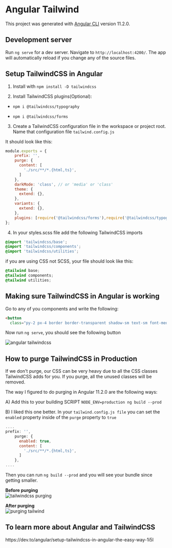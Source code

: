 # Angular Tailwind

This project was generated with [Angular CLI](https://github.com/angular/angular-cli) version 11.2.0.

## Development server

Run `ng serve` for a dev server. Navigate to `http://localhost:4200/`. The app will automatically reload if you change any of the source files.

## Setup TailwindCSS in Angular

1. Install with `npm install -D tailwindcss`

2. Install TailwindCSS plugins(Optional):

  * `npm i @tailwindcss/typography`

  * `npm i @tailwindcss/forms`

3. Create a TailwindCSS configuration file in the workspace or project root. Name that configuration file `tailwind.config.js`

It should look like this:

```javascript
module.exports = {
    prefix: '',
    purge: {
      content: [
        './src/**/*.{html,ts}',
      ]
    },
    darkMode: 'class', // or 'media' or 'class'
    theme: {
      extend: {},
    },
    variants: {
      extend: {},
    },
    plugins: [require('@tailwindcss/forms'),require('@tailwindcss/typography')],
};
```

4. In your styles.scss file add the following TailwindCSS imports

```css
@import 'tailwindcss/base';
@import 'tailwindcss/components';
@import 'tailwindcss/utilities';
```

if you are using CSS not SCSS, your file should look like this:

```css
@tailwind base;
@tailwind components;
@tailwind utilities;
```

<h2>Making sure TailwindCSS in Angular is working</h2>


Go to any of you components and write the following:

```html
<button
  class="py-2 px-4 border border-transparent shadow-sm text-sm font-medium rounded-md text-white bg-red-400">Hello</button>
```


Now run `ng serve`, you should see the following button

![angular tailwindcss](https://dev-to-uploads.s3.amazonaws.com/i/tvvo9pqx7ua7yc2kjzhz.png)

<h2>How to purge TailwindCSS in Production</h2>

If we don't purge, our CSS can be very heavy due to all the CSS classes TailwindCSS adds for you. If you purge, all the unused classes will be removed.

The way I figured to do purging in Angular 11.2.0 are the following ways:

A) Add this to your building SCRIPT `NODE_ENV=production ng build --prod`

B) I liked this one better. In your `tailwind.config.js file` you can set the `enabled` property inside of the `purge` property to `true`

```javascript
....
prefix: '',
    purge: {
      enabled: true,
      content: [
        './src/**/*.{html,ts}',
      ]
    },
....
```
Then you can run `ng build --prod` and you will see your bundle since getting smaller.

<strong> Before purging</strong>
<br/>
![tailwindcss purging](https://dev-to-uploads.s3.amazonaws.com/uploads/articles/dm6zto6znswiot65a7lp.png)

<strong> After purging</strong>
<br/>
![purging tailwind](https://dev-to-uploads.s3.amazonaws.com/uploads/articles/jemgahtbi11mwfbkdfyu.png)


<h2>To learn more about Angular and TailwindCSS</h2>
https://dev.to/angular/setup-tailwindcss-in-angular-the-easy-way-1i5l